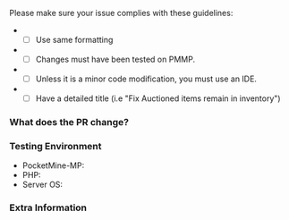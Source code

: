 <!-- Failure to complete the required fields will result in the pull request being closed. -->
Please make sure your issue complies with these guidelines:
- * [ ] Use same formatting
- * [ ] Changes must have been tested on PMMP.
- * [ ] Unless it is a minor code modification, you must use an IDE.
- * [ ] Have a detailed title (i.e "Fix Auctioned items remain in inventory")

### What does the PR change?
<!-- 
Does your Pull Request:
- resolve a bug? If so, link the issue with the PR and add explain what caused the issue.
- enhance the plugin? If so, explain what this adds, including why it should be added.
-->

### Testing Environment
<!-- Use `/version` for PMMP version -->
* PocketMine-MP:
* PHP:
* Server OS:

<!--- Provide any extra information below  -->
### Extra Information
